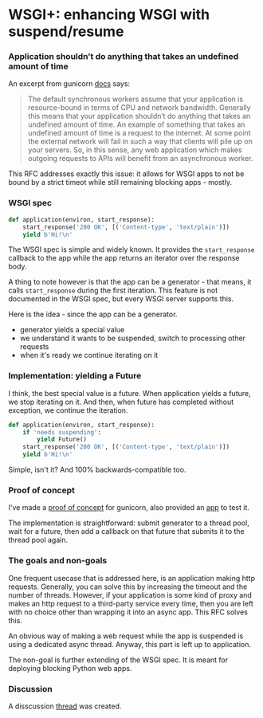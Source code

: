 # WSGI+: enhancing WSGI with suspend/resume

### Application shouldn’t do anything that takes an undefined amount of time

An excerpt from gunicorn [docs](https://docs.gunicorn.org/en/stable/design.html?highlight=timeout#choosing-a-worker-type) says:

>The default synchronous workers assume that your application is resource-bound in terms of CPU and network bandwidth. Generally this means that your application shouldn’t do anything that takes an undefined amount of time. An example of something that takes an undefined amount of time is a request to the internet. At some point the external network will fail in such a way that clients will pile up on your servers. So, in this sense, any web application which makes outgoing requests to APIs will benefit from an asynchronous worker.

This RFC addresses exactly this issue: it allows for WSGI apps to not be bound by a strict timeot while still remaining blocking apps - mostly.

### WSGI spec

```python
def application(environ, start_response):
    start_response('200 OK', [('Content-type', 'text/plain')])
    yield b'Hi!\n'
```

The WSGI spec is simple and widely known. It provides the `start_response` callback to the app while the app returns an iterator over the response body.

A thing to note however is that the app can be a generator - that means, it calls `start_response` during the first iteration. This feature is not documented in the WSGI spec, but every WSGI server supports this.

Here is the idea - since the app can be a generator.

- generator yields a special value
- we understand it wants to be suspended, switch to processing other requests
- when it's ready we continue iterating on it

### Implementation: yielding a Future

I think, the best special value is a future. When application yields a future, we stop iterating on it. And then, when future has completed without exception, we continue the iteration.

```python
def application(environ, start_response):
    if 'needs suspending':
        yield Future()
    start_response('200 OK', [('Content-type', 'text/plain')])
    yield b'Hi!\n'
```

Simple, isn't it? And 100% backwards-compatible too.

### Proof of concept

I've made a [proof of concept](https://github.com/pwtail/gunicorn/pull/1/files#diff-9818e6c0e3d6054dc383f77ce881ba79f8090a904fb3abd9892306f096e58319) for gunicorn, also provided an [app](https://github.com/pwtail/gunicorn/blob/wsgi-plus/examples/wsgi_plus.py) to test it.

The implementation is straightforward: submit generator to a thread pool, wait for a future, then add a callback on that future that submits it to the thread pool again.


### The goals and non-goals

One frequent usecase that is addressed here, is an application making http requests. Generally, you can solve this by increasing the timeout and the number of threads. However, if your application is some kind of proxy and  makes an http request to a third-party service every time, then you are left with no choice other than wrapping it into an async app. This RFC solves this.

An obvious way of making a web request while the app is suspended is using a dedicated async thread. Anyway, this part is left up to application.

The non-goal is further extending of the WSGI spec. It is meant for deploying blocking Python web apps.

### Discussion

A disscussion [thread](https://github.com/pwtail/wsgi_plus/discussions/1) was created.
